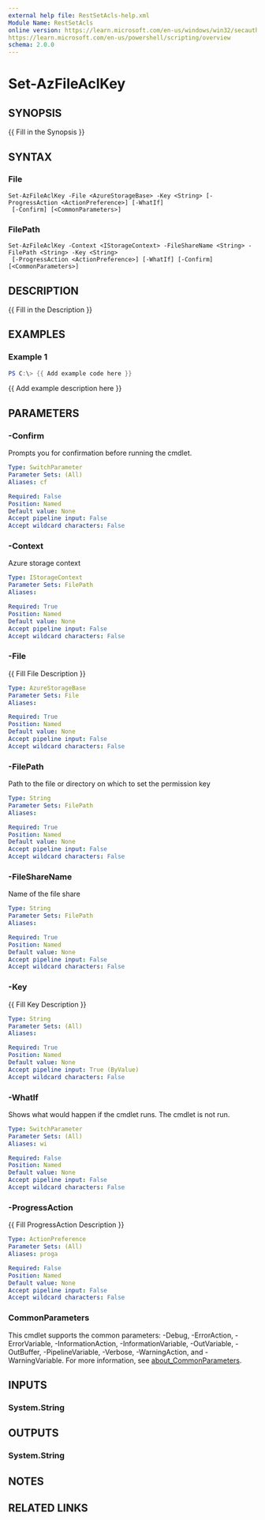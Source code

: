 ```yaml
---
external help file: RestSetAcls-help.xml
Module Name: RestSetAcls
online version: https://learn.microsoft.com/en-us/windows/win32/secauthz/security-descriptor-string-format
https://learn.microsoft.com/en-us/powershell/scripting/overview
schema: 2.0.0
---
```


# Set-AzFileAclKey

## SYNOPSIS
{{ Fill in the Synopsis }}

## SYNTAX

### File
```
Set-AzFileAclKey -File <AzureStorageBase> -Key <String> [-ProgressAction <ActionPreference>] [-WhatIf]
 [-Confirm] [<CommonParameters>]
```

### FilePath
```
Set-AzFileAclKey -Context <IStorageContext> -FileShareName <String> -FilePath <String> -Key <String>
 [-ProgressAction <ActionPreference>] [-WhatIf] [-Confirm] [<CommonParameters>]
```

## DESCRIPTION
{{ Fill in the Description }}

## EXAMPLES

### Example 1
```powershell
PS C:\> {{ Add example code here }}
```

{{ Add example description here }}

## PARAMETERS

### -Confirm
Prompts you for confirmation before running the cmdlet.

```yaml
Type: SwitchParameter
Parameter Sets: (All)
Aliases: cf

Required: False
Position: Named
Default value: None
Accept pipeline input: False
Accept wildcard characters: False
```

### -Context
Azure storage context

```yaml
Type: IStorageContext
Parameter Sets: FilePath
Aliases:

Required: True
Position: Named
Default value: None
Accept pipeline input: False
Accept wildcard characters: False
```

### -File
{{ Fill File Description }}

```yaml
Type: AzureStorageBase
Parameter Sets: File
Aliases:

Required: True
Position: Named
Default value: None
Accept pipeline input: False
Accept wildcard characters: False
```

### -FilePath
Path to the file or directory on which to set the permission key

```yaml
Type: String
Parameter Sets: FilePath
Aliases:

Required: True
Position: Named
Default value: None
Accept pipeline input: False
Accept wildcard characters: False
```

### -FileShareName
Name of the file share

```yaml
Type: String
Parameter Sets: FilePath
Aliases:

Required: True
Position: Named
Default value: None
Accept pipeline input: False
Accept wildcard characters: False
```

### -Key
{{ Fill Key Description }}

```yaml
Type: String
Parameter Sets: (All)
Aliases:

Required: True
Position: Named
Default value: None
Accept pipeline input: True (ByValue)
Accept wildcard characters: False
```

### -WhatIf
Shows what would happen if the cmdlet runs.
The cmdlet is not run.

```yaml
Type: SwitchParameter
Parameter Sets: (All)
Aliases: wi

Required: False
Position: Named
Default value: None
Accept pipeline input: False
Accept wildcard characters: False
```

### -ProgressAction
{{ Fill ProgressAction Description }}

```yaml
Type: ActionPreference
Parameter Sets: (All)
Aliases: proga

Required: False
Position: Named
Default value: None
Accept pipeline input: False
Accept wildcard characters: False
```

### CommonParameters
This cmdlet supports the common parameters: -Debug, -ErrorAction, -ErrorVariable, -InformationAction, -InformationVariable, -OutVariable, -OutBuffer, -PipelineVariable, -Verbose, -WarningAction, and -WarningVariable. For more information, see [about_CommonParameters](http://go.microsoft.com/fwlink/?LinkID=113216).

## INPUTS

### System.String

## OUTPUTS

### System.String

## NOTES

## RELATED LINKS
